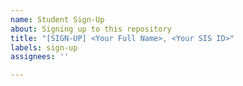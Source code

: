 ```yaml
---
name: Student Sign-Up
about: Signing up to this repository
title: "[SIGN-UP] <Your Full Name>, <Your SIS ID>"
labels: sign-up
assignees: ''

---
```



